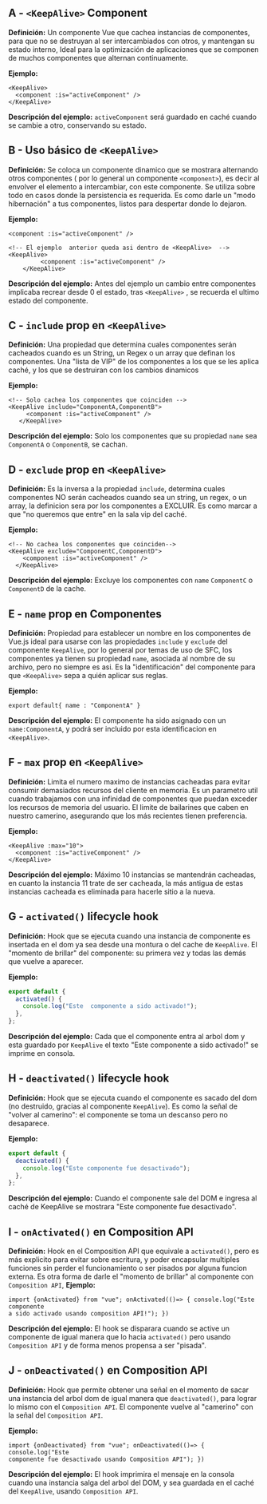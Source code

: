 ## A - `<KeepAlive>` Component

**Definición:** Un componente Vue que cachea instancias de componentes, para que no se destruyan al ser intercambiados con otros, y mantengan su estado interno, Ideal para la optimización de aplicaciones que se componen de muchos componentes que alternan continuamente.

**Ejemplo:**

```vue
<KeepAlive>
  <component :is="activeComponent" />
</KeepAlive>
```

**Descripción del ejemplo:** `activeComponent` será guardado en caché cuando se cambie a otro, conservando su estado.

## B - Uso básico de `<KeepAlive>`

**Definición:** Se coloca un componente dinamico que se mostrara alternando otros componentes ( por lo general un componente `<component>`), es decir al envolver el elemento a intercambiar, con este componente. Se utiliza sobre todo en casos donde la persistencia es requerida. Es como darle un "modo hibernación" a tus componentes, listos para despertar donde lo dejaron.

**Ejemplo:**

```vue
<component :is="activeComponent" />

<!-- El ejemplo  anterior queda asi dentro de <KeepAlive>  -->
<KeepAlive>
         <component :is="activeComponent" />
    </KeepAlive>
```

**Descripción del ejemplo:** Antes del ejemplo un cambio entre componentes implicaba recrear desde 0 el estado, tras `<KeepAlive>` , se recuerda el ultimo estado del componente.

## C - `include` prop en `<KeepAlive>`

**Definición:** Una propiedad que determina cuales componentes serán cacheados cuando es un String, un Regex o un array que definan los componentes. Una "lista de VIP" de los componentes a los que se les aplica caché, y los que se destruiran con los cambios dinamicos

**Ejemplo:**

```vue
<!-- Solo cachea los componentes que coinciden -->
<KeepAlive include="ComponentA,ComponentB">
     <component :is="activeComponent" />
   </KeepAlive>
```

**Descripción del ejemplo:** Solo los componentes que su propiedad `name` sea `ComponentA` o `ComponentB`, se cachan.

## D - `exclude` prop en `<KeepAlive>`

**Definición:** Es la inversa a la propiedad `include`, determina cuales componentes NO serán cacheados cuando sea un string, un regex, o un array, la definicion sera por los componentes a EXCLUIR. Es como marcar a que "no queremos que entre" en la sala vip del caché.

**Ejemplo:**

```vue
<!-- No cachea los componentes que coinciden-->
<KeepAlive exclude="ComponentC,ComponentD">
    <component :is="activeComponent" />
  </KeepAlive>
```

**Descripción del ejemplo:** Excluye los componentes con `name` `ComponentC` o `ComponentD` de la cache.

## E - `name` prop en Componentes

**Definición:** Propiedad para establecer un nombre en los componentes de Vue.js ideal para usarse con las propiedades `include` y `exclude` del componente `KeepAlive`, por lo general por temas de uso de SFC, los componentes ya tienen su propiedad `name`, asociada al nombre de su archivo, pero no siempre es asi. Es la "identificación" del componente para que `<KeepAlive>` sepa a quién aplicar sus reglas.

**Ejemplo:**

```vue
export default{ name : "ComponentA" }
```

**Descripción del ejemplo:** El componente ha sido asignado con un `name:ComponentA`, y podrá ser incluido por esta identificacion en `<KeepAlive>`.

## F - `max` prop en `<KeepAlive>`

**Definición:** Limita el numero maximo de instancias cacheadas para evitar consumir demasiados recursos del cliente en memoria. Es un parametro util cuando trabajamos con una infinidad de componentes que puedan exceder los recursos de memoria del usuario. El limite de bailarines que caben en nuestro camerino, asegurando que los más recientes tienen preferencia.

**Ejemplo:**

```vue
<KeepAlive :max="10">
  <component :is="activeComponent" />
</KeepAlive>
```

**Descripción del ejemplo:** Máximo 10 instancias se mantendrán cacheadas, en cuanto la instancia 11 trate de ser cacheada, la más antigua de estas instancias cacheada es eliminada para hacerle sitio a la nueva.

## G - `activated()` lifecycle hook

**Definición:** Hook que se ejecuta cuando una instancia de componente es insertada en el dom ya sea desde una montura o del cache de `KeepAlive`. El "momento de brillar" del componente: su primera vez y todas las demás que vuelve a aparecer.

**Ejemplo:**

```js
export default {
  activated() {
    console.log("Este  componente a sido activado!");
  },
};
```

**Descripción del ejemplo:** Cada que el componente entra al arbol dom y esta guardado por `KeepAlive` el texto "Este componente a sido activado!" se imprime en consola.

## H - `deactivated()` lifecycle hook

**Definición:** Hook que se ejecuta cuando el componente es sacado del dom (no destruido, gracias al componente `KeepAlive`). Es como la señal de "volver al camerino": el componente se toma un descanso pero no desaparece.

**Ejemplo:**

```js
export default {
  deactivated() {
    console.log("Este componente fue desactivado");
  },
};
```

**Descripción del ejemplo:** Cuando el componente sale del DOM e ingresa al caché de KeepAlive se mostrara "Este componente fue desactivado".

## I - `onActivated()` en Composition API

**Definición:** Hook en el Composition API que equivale a `activated()`, pero es más explicito para evitar sobre escritura, y poder encapsular multiples funciones sin perder el funcionamiento o ser pisados por alguna funcion externa. Es otra forma de darle el "momento de brillar" al componente con `Composition API`,
**Ejemplo:**

```vue
import {onActivated} from "vue"; onActivated(()=> { console.log("Este componente
a sido activado usando composition API!"); })
```

**Descripción del ejemplo:** El hook se disparara cuando se active un componente de igual manera que lo hacia `activated()` pero usando `Composition API` y de forma menos propensa a ser "pisada".

## J - `onDeactivated()` en Composition API

**Definición:** Hook que permite obtener una señal en el momento de sacar una instancia del arbol dom de igual manera que `deactivated()`, para lograr lo mismo con el `Composition API`. El componente vuelve al "camerino" con la señal del `Composition API`.

**Ejemplo:**

```vue
import {onDeactivated} from "vue"; onDeactivated(()=> { console.log("Este
componente fue desactivado usando Composition API"); })
```

**Descripción del ejemplo:** El hook imprimira el mensaje en la consola cuando una instancia salga del arbol del DOM, y sea guardada en el caché del `KeepAlive`, usando `Composition API`.
